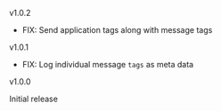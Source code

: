 v1.0.2

* FIX: Send application tags along with message tags

v1.0.1

* FIX: Log individual message `tags` as meta data

v1.0.0

Initial release